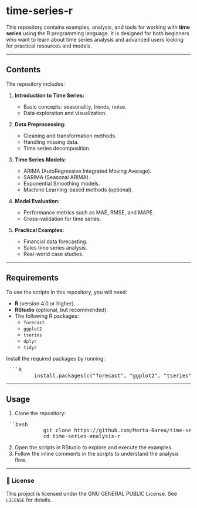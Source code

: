 # **time-series-r**

This repository contains examples, analysis, and tools for working with **time series** using the R programming language. It is designed for both beginners who want to learn about time series analysis and advanced users looking for practical resources and models.

---

## **Contents**
The repository includes:

1. **Introduction to Time Series:**
   - Basic concepts: seasonality, trends, noise.
   - Data exploration and visualization.

2. **Data Preprocessing:**
   - Cleaning and transformation methods.
   - Handling missing data.
   - Time series decomposition.

3. **Time Series Models:**
   - ARIMA (AutoRegressive Integrated Moving Average).
   - SARIMA (Seasonal ARIMA).
   - Exponential Smoothing models.
   - Machine Learning-based methods (optional).

4. **Model Evaluation:**
   - Performance metrics such as MAE, RMSE, and MAPE.
   - Cross-validation for time series.

5. **Practical Examples:**
   - Financial data forecasting.
   - Sales time series analysis.
   - Real-world case studies.
  
---

## **Requirements**
To use the scripts in this repository, you will need:

- **R** (version 4.0 or higher).
- **RStudio** (optional, but recommended).
- The following R packages:
  - `forecast`
  - `ggplot2`
  - `tseries`
  - `dplyr`
  - `tidyr`

Install the required packages by running:
 <pre markdown="1"> ```R
         install.packages(c("forecast", "ggplot2", "tseries", "dplyr", "tidyr")) </pre>

---
## **Usage**

1. Clone the repository:
 <pre markdown="1"> ``bash
            git clone https://github.com/Marta-Barea/time-series-analysis-r.git
            cd time-series-analysis-r </pre>

2. Open the scripts in RStudio to explore and execute the examples.
3. Follow the inline comments in the scripts to understand the analysis flow.

---

### 📜 **License**
This project is licensed under the GNU GENERAL PUBLIC License. See `LICENSE` for details.

